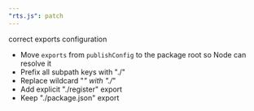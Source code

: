 ```yaml
---
"rts.js": patch
---
```


correct exports configuration

- Move `exports` from `publishConfig` to the package root so Node can resolve it
- Prefix all subpath keys with "./"
- Replace wildcard "*" with "./*"
- Add explicit "./register" export
- Keep "./package.json" export